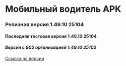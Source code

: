 # Мобильный водитель APK

### Релизная версия 1.49.10 25104

#### Последняя тестовая версия 1.49.10 25104

#### _Версия с 902 организацией 1.49.10 25102_

[Ссылка на версии](https://github.com/PanteoPro/driver_protek/releases)
